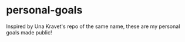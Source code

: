 # personal-goals
Inspired by Una Kravet's repo of the same name, these are my personal goals made public!
